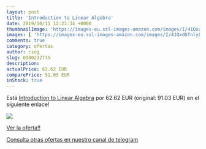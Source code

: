 ```yaml
---
layout: post
title: 'Introduction to Linear Algebra'
date: 2019/10/11 12:23:34 +0000
thumbnailImage: 'https://images-eu.ssl-images-amazon.com/images/I/41Qxd6fnlyL._SL200_.jpg'
images: [ 'https://images-eu.ssl-images-amazon.com/images/I/41Qxd6fnlyL._SL200_.jpg' ]
comments: true
category: ofertas
author: ring
slug: 0980232775
description:
actualPrice: 62.62 EUR
comparePrice: 91.03 EUR
inStock: true
---
```


Está [Introduction to Linear Algebra](https://www.amazon.com/dp/0980232775/?tag=redken08-20) por 62.62 EUR (original: 91.03 EUR) en el siguiente enlace!

[![](https://images-eu.ssl-images-amazon.com/images/I/41Qxd6fnlyL._SL200_.jpg)](https://www.amazon.com/dp/0980232775/?tag=redken08-20)

[Ver la oferta!!](https://www.amazon.com/dp/0980232775/?tag=redken08-20)

[Consulta otras ofertas en nuestro canal de telegram](https://t.me/s/ofertas25)
